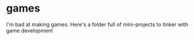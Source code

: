 # games
 I'm bad at making games. Here's a folder full of mini-projects to tinker with game development
